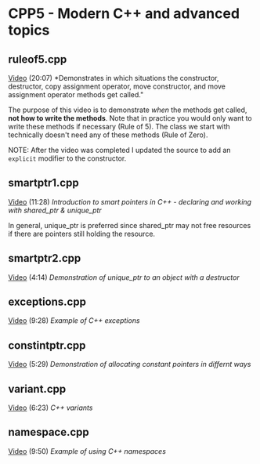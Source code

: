 # CPP5 - Modern C++ and advanced topics

## ruleof5.cpp

[Video](https://youtu.be/dbc7HAcMD4c) (20:07)
*Demonstrates in which situations the constructor, destructor, copy assignment operator, move constructor, and move assignment operator methods get called."

The purpose of this video is to demonstrate *when* the methods get called, **not how to write the methods**.  Note that in practice you would only want to write these methods if necessary (Rule of 5).  The class we start with technically doesn't need any of these methods (Rule of Zero).

NOTE: After the video was completed I updated the source to add an `explicit` modifier to the constructor.

## smartptr1.cpp

[Video](https://youtu.be/odTiBLk09DA) (11:28)
*Introduction to smart pointers in C++ - declaring and working with shared_ptr & unique_ptr*

In general, unique_ptr is preferred since shared_ptr may not free resources if there are pointers still holding the resource.

## smartptr2.cpp

[Video](https://youtu.be/2RMhCQn2qOY) (4:14)
*Demonstration of unique_ptr to an object with a destructor*

## exceptions.cpp

[Video](https://youtu.be/uV7VrfDd33o) (9:28)
*Example of C++ exceptions*

## constintptr.cpp

[Video](https://youtu.be/0Xo18Ozh09Q) (5:29)
*Demonstration of allocating constant pointers in differnt ways*

## variant.cpp

[Video](https://youtu.be/uEJy4QGKWIk) (6:23)
*C++ variants*

## namespace.cpp

[Video](https://youtu.be/9kil31mkbKE) (9:50)
*Example of using C++ namespaces*
